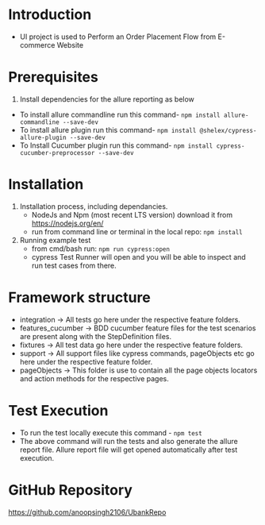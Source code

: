 # Introduction 
* UI project is used to Perform an Order Placement Flow from E-commerce Website

# Prerequisites
1. Install dependencies for the allure reporting as below
  * To install allure commandline run this command- `npm install allure-commandline --save-dev`
  * To install allure plugin run this command- `npm install @shelex/cypress-allure-plugin --save-dev`
  * To Install Cucumber plugin run this command- `npm install cypress-cucumber-preprocessor --save-dev`

# Installation
1. Installation process, including dependancies. 
    * NodeJs and Npm (most recent LTS version) download it from https://nodejs.org/en/
    * run from command line or terminal in the local repo: `npm install` 
2. Running example test
    * from cmd/bash run: `npm run cypress:open`
    * cypress Test Runner will open and you will be able to inspect and run test cases from there.

# Framework structure
* integration -> All tests go here under the respective feature folders.
* features_cucumber -> BDD cucumber feature files for the test scenarios are present along with the StepDefinition files.
* fixtures -> All test data go here under the respective feature folders.
* support -> All support files like cypress commands, pageObjects etc go here under the respective feature folder.
* pageObjects -> This folder is use to contain all the page objects locators and action methods for the respective pages.

# Test Execution
* To run the test locally execute this command - `npm test`
* The above command will run the tests and also generate the allure report file. Allure report file will get opened automatically after test execution. 

# GitHub Repository
https://github.com/anoopsingh2106/UbankRepo




